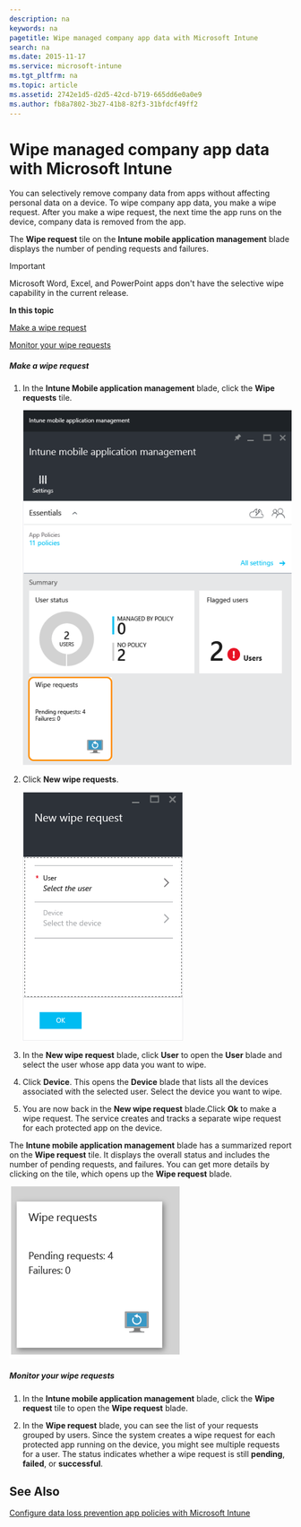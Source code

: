 ```yaml
---
description: na
keywords: na
pagetitle: Wipe managed company app data with Microsoft Intune
search: na
ms.date: 2015-11-17
ms.service: microsoft-intune
ms.tgt_pltfrm: na
ms.topic: article
ms.assetid: 2742e1d5-d2d5-42cd-b719-665dd6e0a0e9
ms.author: fb8a7802-3b27-41b8-82f3-31bfdcf49ff2
---
```

# Wipe managed company app data with Microsoft Intune
You can selectively remove company data from apps without affecting personal data on a device.  To wipe company app data, you make a wipe request.  After you make a wipe request, the next time the app runs on the device, company data is removed from the app.

The **Wipe request** tile on the **Intune mobile application management** blade displays the number of pending requests and failures.

> [!IMPORTANT]
> Microsoft Word, Excel, and PowerPoint apps don't have the selective wipe capability in the current release.

**In this topic**

[Make a wipe request](#bkmk_makerequest)

[Monitor your wipe requests](#bkmk_monitorrequest)

##### Make a wipe request

1. In the **Intune Mobile application management** blade, click  the **Wipe requests** tile.

   ![](../Image/AppManagement/AzurePortal_MAM_WipeRequests.png)

2. Click  **New wipe requests**.

   ![](../Image/AppManagement/AzurePortal_MAM_NewWipeRequest.png)

3. In the **New wipe request** blade, click **User** to open the **User** blade and select the user whose app data you want to wipe.

4. Click **Device**.  This opens the **Device** blade that lists all the devices associated with the selected user.  Select the device you want to wipe.

5. You are now back in the **New wipe request** blade.Click **Ok** to make a wipe request. The service creates and tracks a separate wipe request for each protected app on the device.

The **Intune mobile application management** blade has a summarized report on the **Wipe request** tile.  It displays the overall status and includes the number of pending requests, and failures. You can get more details by clicking on the tile, which opens up the **Wipe request** blade.

![](../Image/AppManagement/AzurePortal_MAM_WipeRequestsSummary.png)

##### Monitor your wipe requests

1. In the **Intune mobile application management** blade, click the **Wipe request** tile to open the **Wipe request** blade.

2. In the **Wipe request** blade, you can see the list of your requests grouped by users.  Since the system creates a wipe request for each protected app running on the device, you might see multiple requests for a user.  The status indicates whether a wipe request is still **pending**, **failed**, or **successful**.

## See Also
[Configure data loss prevention app policies with Microsoft Intune](../Topic/Configure_data_loss_prevention_app_policies_with_Microsoft_Intune.md)

